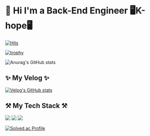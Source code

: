 # 👋 Hi I'm a Back-End Engineer 🖥️K-hope🖥️


[![Hits](https://hits.seeyoufarm.com/api/count/incr/badge.svg?url=https%3A%2F%2Fgithub.com%2FKIMHUEMANG&count_bg=%23050064&title_bg=%23262B2D&icon=&icon_color=%23FDF6FF&title=hits&edge_flat=false)](https://hits.seeyoufarm.com)



[![trophy](https://github-profile-trophy.vercel.app/?username=KIMHUEMANG&theme=onedark)](https://github.com/ryo-ma/github-profile-trophy)


![Anurag's GitHub stats](https://github-readme-stats.vercel.app/api?username=KIMHUEMANG&show_icons=true&theme=github_dark) 

## ✨ My Velog ✨
[![Velog's GitHub stats](https://velog-readme-stats.vercel.app/api?name=hope0206&tag=Spring)](https://velog.io/@hope0206)

## ⚒️ My Tech Stack ⚒️

<img src="https://img.shields.io/badge/Spring-6DB33F?style=for-the-badge&logo=Spring&logoColor=white"> <img src="https://img.shields.io/badge/Spring Boot-6DB33F?style=for-the-badge&logo=SpringBoot&logoColor=white"> <img src="https://img.shields.io/badge/AWS-232F3E?style=for-the-badge&logo=Amazon aws&logoColor=white">

[![Solved.ac Profile](http://mazassumnida.wtf/api/v2/generate_badge?boj=huemang)](https://solved.ac/huemang/)
